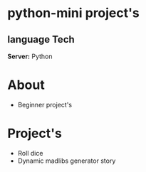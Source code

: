 # **python-mini project's**


## language Tech

**Server:** Python

# About
- Beginner project's

# Project's 
- Roll dice
- Dynamic madlibs generator story

